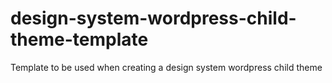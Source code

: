 # design-system-wordpress-child-theme-template
Template to be used when creating a design system wordpress child theme

